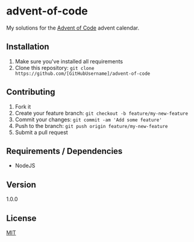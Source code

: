 # advent-of-code

My solutions for the [Advent of Code](http://adventofcode.com/) advent calendar.

## Installation

1. Make sure you've installed all requirements
2. Clone this repository:
  `git clone https://github.com/[GitHubUsername]/advent-of-code`

## Contributing

1. Fork it
2. Create your feature branch: `git checkout -b feature/my-new-feature`
3. Commit your changes: `git commit -am 'Add some feature'`
4. Push to the branch: `git push origin feature/my-new-feature`
5. Submit a pull request

## Requirements / Dependencies

* NodeJS

## Version

1.0.0

## License

[MIT](LICENSE)

